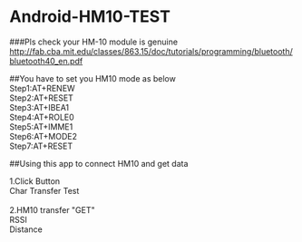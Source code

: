 # Android-HM10-TEST<br/>

###Pls check your HM-10 module is genuine
http://fab.cba.mit.edu/classes/863.15/doc/tutorials/programming/bluetooth/bluetooth40_en.pdf

##You have to set you HM10 mode as below<br/>
Step1:AT+RENEW<br/>
Step2:AT+RESET<br/>
Step3:AT+IBEA1<br/>
Step4:AT+ROLE0<br/>
Step5:AT+IMME1<br/>
Step6:AT+MODE2<br/>
Step7:AT+RESET<br/>

##Using this app to connect HM10 and get data<br/>

1.Click Button<br/>
Char Transfer Test<br/><br/>
2.HM10 transfer "GET" <br/>
RSSI<br/>
Distance<br/><br/>





